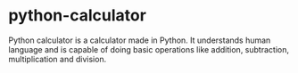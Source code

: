 # python-calculator
Python calculator is a calculator made in Python. It understands human language and is capable of doing basic operations like addition, subtraction, multiplication and division.
